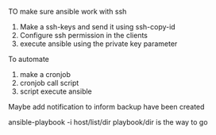 TO make sure ansible work with ssh

1. Make a ssh-keys and send it using ssh-copy-id
2. Configure ssh permission in the clients
3. execute ansible using the private key parameter

To automate
1. make a cronjob
2. cronjob call script
3. script execute ansible

Maybe add notification to inform backup have been created

ansible-playbook -i host/list/dir playbook/dir is the way to go

